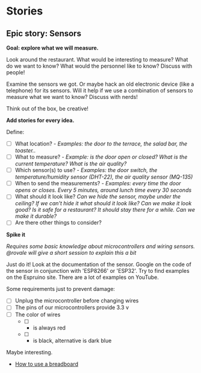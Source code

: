 # Stories

## Epic story: Sensors
**Goal: explore what we will measure.**

Look around the restaurant.
What would be interesting to measure?
What do we want to know? What would the personnel like to know? Discuss with people!

Examine the sensors we got. Or maybe hack an old electronic device (like a telephone) for its sensors. Will it help if we use a combination of sensors to measure what we want to know? Discuss with nerds!

Think out of the box, be creative!

**Add stories for every idea.**

Define:
- [ ] What location? - *Examples: the door to the terrace, the salad bar, the toaster.*.
- [ ] What to measure? - *Example: is the door open or closed? What is the current temperature? What is the air quality?* 
- [ ] Which sensor(s) to use? - *Examples: the door switch, the temperature/humidity sensor (DHT-22), the air quality sensor (MQ-135)* 
- [ ] When to send the measurements? - *Examples: every time the door opens or closes. Every 5 minutes, around lunch time every 30 seconds*
- [ ] What should it look like? *Can we hide the sensor, maybe under the ceiling? If we can't hide it what should it look like? Can we make it look good? Is it safe for a restaurant? It should stay there for a while. Can we make it durable?*
- [ ] Are there other things to consider?

**Spike it**

*Requires some basic knowledge about microcontrollers and wiring sensors. @rovale will give a short session to explain this a bit*

Just do it!
Look at the documentation of the sensor.
Google on the code of the sensor in conjunction with 'ESP8266' or 'ESP32'.
Try to find examples on the Espruino site.
There are a lot of examples on YouTube.

Some requirements just to prevent damage:
- [ ] Unplug the microcontroller before changing wires
- [ ] The pins of our microcontrollers provide 3.3 v
- [ ] The color of wires
  - [ ] + is always red
  - [ ] - is black, alternative is dark blue

Maybe interesting.
- [How to use a breadboard](https://learn.sparkfun.com/tutorials/how-to-use-a-breadboard) 

